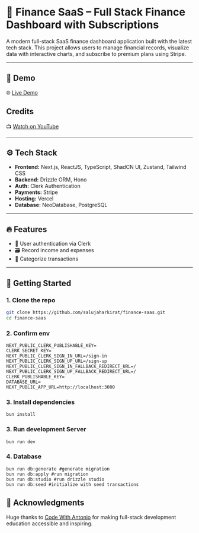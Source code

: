 # 💸 Finance SaaS – Full Stack Finance Dashboard with Subscriptions

A modern full-stack SaaS finance dashboard application built with the latest tech stack. This project allows users to manage financial records, visualize data with interactive charts, and subscribe to premium plans using Stripe.

---

## 📸 Demo

🌐 [Live Demo](https://finance-saas-app-edjb.vercel.app)

## Credits 
📺 [Watch on YouTube](https://www.youtube.com/watch?v=N_uNKAus0II)

---

## ⚙️ Tech Stack

- **Frontend:** Next.js, ReactJS, TypeScript, ShadCN UI, Zustand, Tailwind CSS
- **Backend:** Drizzle ORM, Hono
- **Auth:** Clerk Authentication
- **Payments:** Stripe
- **Hosting:** Vercel
- **Database:** NeoDatabase, PostgreSQL

---

## 🔥 Features

- 🔐 User authentication via Clerk
- 🗃️ Record income and expenses
- 📁 Categorize transactions

---

## 🚀 Getting Started

### 1. Clone the repo

```bash
git clone https://github.com/salujaharkirat/finance-saas.git
cd finance-saas
```

### 2. Confirm env
```
NEXT_PUBLIC_CLERK_PUBLISHABLE_KEY=
CLERK_SECRET_KEY=
NEXT_PUBLIC_CLERK_SIGN_IN_URL=/sign-in
NEXT_PUBLIC_CLERK_SIGN_UP_URL=/sign-up
NEXT_PUBLIC_CLERK_SIGN_IN_FALLBACK_REDIRECT_URL=/
NEXT_PUBLIC_CLERK_SIGN_UP_FALLBACK_REDIRECT_URL=/
CLERK_PUBLISHABLE_KEY=
DATABASE_URL=
NEXT_PUBLIC_APP_URL=http://localhost:3000
```

### 3. Install dependencies
`bun install`

### 3. Run development Server
`bun run dev`

### 4. Database

```
bun run db:generate #generate migration 
bun run db:apply #run migration
bun run db:studio #run drizzle studio
bun run db:seed #initialize with seed transactions
```

## 🙌 Acknowledgments 
Huge thanks to [Code With Antonio](https://www.youtube.com/@codewithantonio) for making full-stack development education accessible and inspiring.



